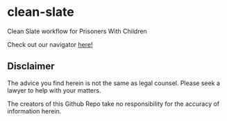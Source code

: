 # clean-slate
Clean Slate workflow for Prisoners With Children

Check out our navigator [here!](http://www.alxmnn.com/clean-slate/)

## Disclaimer
The advice you find herein is not the same as legal counsel. Please seek a lawyer to help with your matters.

The creators of this Github Repo take no responsibility for the accuracy of information herein.


